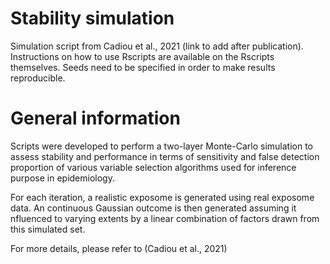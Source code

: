 # Stability simulation
Simulation script from Cadiou et al., 2021 (link to add after publication).
Instructions on how to use Rscripts are available on the Rscripts themselves.
Seeds need to be specified in order to make results reproducible.

# General information
Scripts were developed to perform a two-layer Monte-Carlo simulation to assess stability and performance in terms of sensitivity and false detection proportion of various variable selection algorithms used for inference purpose in epidemiology.

For each iteration, a realistic exposome is generated using real exposome data. An continuous Gaussian outcome is then generated assuming it nfluenced to varying extents by a linear combination of factors drawn from this simulated set.

For more details, please refer to (Cadiou et al., 2021)

